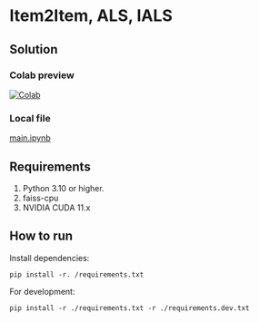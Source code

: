 # Item2Item, ALS, IALS

## Solution

### Colab preview

[![Colab](https://colab.research.google.com/assets/colab-badge.svg)](https://colab.research.google.com/github/KernelA/made-recsys-pub/blob/master/main.ipynb)

### Local file

[main.ipynb](./main.ipynb)

## Requirements

1. Python 3.10 or higher.
2. faiss-cpu
3. NVIDIA CUDA 11.x

## How to run

Install dependencies:
```
pip install -r. /requirements.txt
```

For development:
```
pip install -r ./requirements.txt -r ./requirements.dev.txt
```

